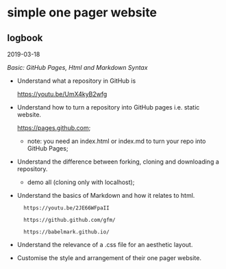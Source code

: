 # simple one pager website

## logbook

2019-03-18

*Basic: GitHub Pages, Html and Markdown Syntax*

* Understand what a repository in GitHub is

    https://youtu.be/UmX4kyB2wfg

* Understand how to turn a repository into GitHub pages i.e. static website.

    https://pages.github.com;

    - note: you need an index.html or index.md to turn your repo into GitHub Pages; 

* Understand the difference between forking, cloning and downloading a repository.

    - demo all (cloning only with localhost); 

* Understand the basics of Markdown and how it relates to html.

        https://youtu.be/2JE66WFpaII

        https://github.github.com/gfm/

        https://babelmark.github.io/

* Understand the relevance of a .css file for an aesthetic layout.


* Customise the style and arrangement of their one pager website.

